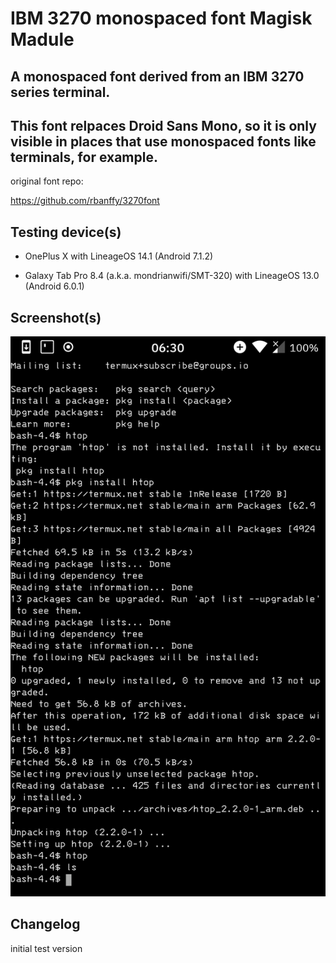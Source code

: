 # IBM 3270 monospaced font Magisk Madule
## A monospaced font derived from an IBM 3270 series terminal.
## This font relpaces Droid Sans Mono, so it is only visible in places that use monospaced fonts like terminals, for example.

original font repo:

https://github.com/rbanffy/3270font

## Testing device(s)
* OnePlus X with LineageOS 14.1 (Android 7.1.2)

* Galaxy Tab Pro 8.4 (a.k.a. mondrianwifi/SMT-320) with LineageOS 13.0 (Android 6.0.1)

## Screenshot(s)
<img src="Screenshot.png">

## Changelog
initial test version
